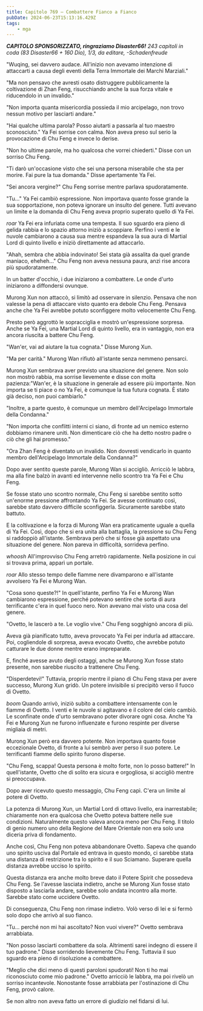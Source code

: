 ```yaml
---
title: Capitolo 769 – Combattere Fianco a Fianco
pubDate: 2024-06-23T15:13:16.429Z
tags:
    - mga
---
```



<em><strong>CAPITOLO SPONSORIZZATO, ringraziamo Disaster66!</strong>
243 capitoli in coda (83 Disaster66 + 160 Dio), 1/3,
da editare,
-Schadenfreude</em>


"Wuqing, sei davvero audace. All'inizio non avevamo intenzione di attaccarti a causa degli eventi della Terra Immortale dei Marchi Marziali."


"Ma non pensavo che avresti osato distruggere pubblicamente la coltivazione di Zhan Feng, risucchiando anche la sua forza vitale e riducendolo in un invalido."


"Non importa quanta misericordia possieda il mio arcipelago, non trovo nessun motivo per lasciarti andare."


"Hai qualche ultima parola? Posso aiutarti a passarla al tuo maestro sconosciuto." Ya Fei sorrise con calma. Non aveva preso sul serio la provocazione di Chu Feng e invece lo derise.


"Non ho ultime parole, ma ho qualcosa che vorrei chiederti." Disse con un sorriso Chu Feng.


"Ti darò un'occasione visto che sei una persona miserabile che sta per morire. Fai pure la tua domanda." Disse apertamente Ya Fei.


"Sei ancora vergine?" Chu Feng sorrise mentre parlava spudoratamente.


"Tu..." Ya Fei cambiò espressione. Non importava quanto fosse grande la sua sopportazione, non poteva ignorare un insulto del genere. Tutti avevano un limite e la domanda di Chu Feng aveva proprio superato quello di Ya Fei.


*roar* Ya Fei era infuriata come una tempesta. Il suo sguardo era pieno di gelida rabbia e lo spazio attorno iniziò a scoppiare. Perfino i venti e le nuvole cambiarono a causa sua mentre espandeva la sua aura di Martial Lord di quinto livello e iniziò direttamente ad attaccarlo.


"Ahah, sembra che abbia indovinato! Sei stata già assalita da quel grande maniaco, eheheh..." Chu Feng non aveva nessuna paura, anzi rise ancora più spudoratamente.


In un batter d'occhio, i due iniziarono a combattere. Le onde d'urto iniziarono a diffondersi ovunque.


Murong Xun non attaccò, si limitò ad osservare in silenzio. Pensava che non valesse la pena di attaccare visto quanto era debole Chu Feng. Pensava anche che Ya Fei avrebbe potuto sconfiggere molto velocemente Chu Feng.


Presto però aggrottò le sopracciglia e mostrò un'espressione sorpresa. Anche se Ya Fei, una Martial Lord di quinto livello, era in vantaggio, non era ancora riuscita a battere Chu Feng.


"Wan'er, vai ad aiutare la tua cognata." Disse Murong Xun.


"Ma per carità." Murong Wan rifiutò all'istante senza nemmeno pensarci.


Murong Xun sembrava aver previsto una situazione del genere. Non solo non mostrò rabbia, ma sorrise lievemente e disse con molta pazienza:"Wan'er, è la situazione in generale ad essere più importante. Non importa se ti piace o no Ya Fei, è comunque la tua futura cognata. È stato già deciso, non puoi cambiarlo."


"Inoltre, a parte questo, è comunque un membro dell'Arcipelago Immortale della Condanna."


"Non importa che conflitti interni ci siano, di fronte ad un nemico esterno dobbiamo rimanere uniti. Non dimenticare ciò che ha detto nostro padre o ciò che gli hai promesso."


"Ora Zhan Feng è diventato un invalido. Non dovresti vendicarlo in quanto membro dell'Arcipelago Immortale della Condanna?"


Dopo aver sentito queste parole, Murong Wan si accigliò. Arricciò le labbra, ma alla fine balzò in avanti ed intervenne nello scontro tra Ya Fei e Chu Feng.


Se fosse stato uno scontro normale, Chu Feng si sarebbe sentito sotto un'enorme pressione affrontando Ya Fei. Se avesse continuato così, sarebbe stato davvero difficile sconfiggerla. Sicuramente sarebbe stato battuto.


E la coltivazione e la forza di Murong Wan era praticamente uguale a quella di Ya Fei. Così, dopo che si era unita alla battaglia, la pressione su Chu Feng si raddoppiò all'istante. Sembrava però che si fosse già aspettato una situazione del genere. Non pareva in difficoltà, sorrideva perfino.


*whoosh* All'improvviso Chu Feng arretrò rapidamente. Nella posizione in cui si trovava prima, apparì un portale.


*roar* Allo stesso tempo delle fiamme nere divamparono e all'istante avvolsero Ya Fei e Murong Wan.


"Cosa sono queste?!" In quell'istante, perfino Ya Fei e Murong Wan cambiarono espressione, perché potevano sentire che sorta di aura terrificante c'era in quel fuoco nero. Non avevano mai visto una cosa del genere.


"Ovetto, le lascerò a te. Le voglio vive." Chu Feng sogghignò ancora di più.


Aveva già pianificato tutto, aveva provocato Ya Fei per indurla ad attaccare. Poi, cogliendole di sorpresa, aveva evocato Ovetto, che avrebbe potuto catturare le due donne mentre erano impreparate.


E, finché avesse avuto degli ostaggi, anche se Murong Xun fosse stato presente, non sarebbe riuscito a trattenere Chu Feng.


"Disperdetevi!" Tuttavia, proprio mentre il piano di Chu Feng stava per avere successo, Murong Xun gridò. Un potere invisibile si precipitò verso il fuoco di Ovetto.


*boom* Quando arrivò, iniziò subito a combattere intensamente con le fiamme di Ovetto. I venti e le nuvole si agitavano e il colore del cielo cambiò. Le sconfinate onde d'urto sembravano poter divorare ogni cosa. Anche Ya Fei e Murong Xun ne furono influenzate e furono respinte per diverse migliaia di metri.


Murong Xun però era davvero potente. Non importava quanto fosse eccezionale Ovetto, di fronte a lui sembrò aver perso il suo potere. Le terrificanti fiamme dello spirito furono disperse.


"Chu Feng, scappa! Questa persona è molto forte, non lo posso battere!" In quell'istante, Ovetto che di solito era sicura e orgogliosa, si accigliò mentre si preoccupava.


Dopo aver ricevuto questo messaggio, Chu Feng capì. C'era un limite al potere di Ovetto.


La potenza di Murong Xun, un Martial Lord di ottavo livello, era inarrestabile; chiaramente non era qualcosa che Ovetto poteva battere nelle sue condizioni. Naturalmente questo valeva ancora meno per Chu Feng. Il titolo di genio numero uno della Regione del Mare Orientale non era solo una diceria priva di fondamento.


Anche così, Chu Feng non poteva abbandonare Ovetto. Sapeva che quando uno spirito usciva dal Portale ed entrava in questo mondo, ci sarebbe stata una distanza di restrizione tra lo spirito e il suo Sciamano. Superare quella distanza avrebbe ucciso lo spirito.


Questa distanza era anche molto breve dato il Potere Spirit che possedeva Chu Feng. Se l'avesse lasciata indietro, anche se Murong Xun fosse stato disposto a lasciarla andare, sarebbe solo andata incontro alla morte. Sarebbe stato come uccidere Ovetto.


Di conseguenza, Chu Feng non rimase indietro. Volò verso di lei e si fermò solo dopo che arrivò al suo fianco.


"Tu... perché non mi hai ascoltato? Non vuoi vivere?" Ovetto sembrava arrabbiata.


"Non posso lasciarti combattere da sola. Altrimenti sarei indegno di essere il tuo padrone." Disse sorridendo lievemente Chu Feng. Tuttavia il suo sguardo era pieno di risoluzione a combattere.


"Meglio che dici meno di questi paroloni spudorati! Non ti ho mai riconosciuto come mio padrone." Ovetto arricciò le labbra, ma poi rivelò un sorriso incantevole. Nonostante fosse arrabbiata per l'ostinazione di Chu Feng, provò calore.


Se non altro non aveva fatto un errore di giudizio nel fidarsi di lui.
                                



